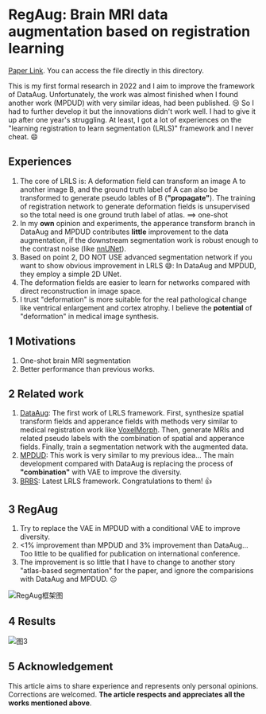 # RegAug: Brain MRI data augmentation based on registration learning

[Paper Link](https://kns.cnki.net/kcms2/article/abstract?v=ifIT5_n5_GfWGlsI1rA4rWoo2b818SX-SaQzTANQU71PepTEVXhl2Txdhd9Y9V-BGlKBroslm3nyZ4uUX48SVIkfADvynbYGiXwA8ZLDTE7XIIrF0VSl3ugEmB30b-2d9o8-h6Cw-hKmY4oSHWn8-E6C5nkaoyXAUMGVL4zwFKaAAg7YqYGNASxJO4dPv40YL7myOzZId6vJNqk6d-vRbw==&uniplatform=NZKPT). You can access the file directly in this directory.

This is my first formal research in 2022 and I aim to improve the framework of DataAug. Unfortunately, the work was almost finished when I found another work (MPDUD) with very similar ideas, had been published. :cry: So I had to further develop it but the innovations didn't work well. I had to give it up after one year's struggling. At least, I got a lot of experiences on the "learning registration to learn segmentation (LRLS)" framework and I never cheat. :smile:

## Experiences
1. The core of LRLS is: A deformation field can transform an image A to another image B, and the ground truth label of A can also be transformed to generate pseudo lables of B (**"propagate"**). The training of registration network to generate deformation fields is unsupervised so the total need is one ground truth label of atlas. ==> one-shot
2. In my **own** opinion and experiments, the apperance transform branch in DataAug and MPDUD contributes **little** improvement to the data augmentation, if the downstream segmentation work is robust enough to the contrast noise (like [nnUNet](https://github.com/MIC-DKFZ/nnUNet)).
3. Based on point 2, DO NOT USE advanced segmentation network if you want to show obvious improvement in LRLS :sweat_smile:: In DataAug and MPDUD, they employ a simple 2D UNet.
4. The deformation fields are easier to learn for networks compared with direct reconstruction in image space.
5. I trust "deformation" is more suitable for the real pathological change like ventrical enlargement and cortex atrophy. I believe the **potential** of "deformation" in medical image synthesis.

## 1 Motivations
1. One-shot brain MRI segmentation
2. Better performance than previous works.

## 2 Related work
1. [DataAug](https://openaccess.thecvf.com/content_CVPR_2019/html/Zhao_Data_Augmentation_Using_Learned_Transformations_for_One-Shot_Medical_Image_Segmentation_CVPR_2019_paper.html): The first work of LRLS framework. First, synthesize spatial transform fields and apperance fields with methods very similar to medical registration work like [VoxelMorph](https://arxiv.org/abs/1809.05231). Then, generate MRIs and related pseudo labels with the combination of spatial and apperance fields. Finally, train a segmentation network with the augmented data.
2. [MPDUD](https://ojs.aaai.org/index.php/AAAI/article/view/16212): This work is very similar to my previous idea... The main development compared with DataAug is replacing the process of **"combination"** with VAE to improve the diversity.
3. [BRBS](https://ieeexplore.ieee.org/abstract/document/9842340): Latest LRLS framework. Congratulations to them! :+1:

## 3 RegAug
1. Try to replace the VAE in MPDUD with a conditional VAE to improve diversity.
2. <1% improvement than MPDUD and 3% improvement than DataAug... Too little to be qualified for publication on international conference.
3. The improvement is so little that I have to change to another story "atlas-based segmentation" for the paper, and ignore the comparisions with DataAug and MPDUD. :pensive:

![RegAug框架图](https://github.com/user-attachments/assets/5dd33881-f96b-448a-a5ef-fc2da5c58ee3)

## 4 Results 
![图3](https://github.com/user-attachments/assets/dbc55f94-9616-43fb-bee9-2b4a25b9e3c8)

## 5 Acknowledgement
This article aims to share experience and represents only personal opinions. Corrections are welcomed. **The article respects and appreciates all the works mentioned above**.



